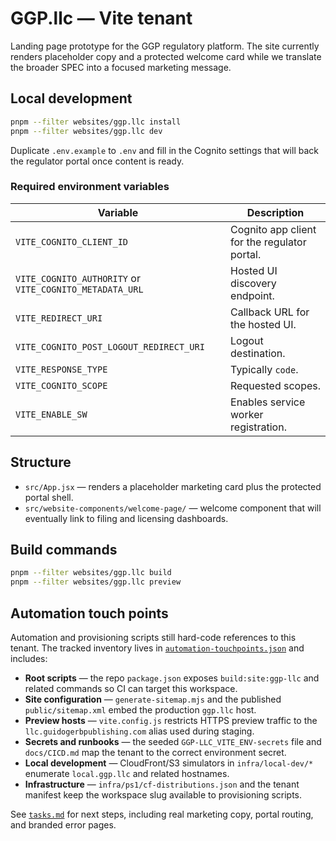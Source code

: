 # GGP.llc — Vite tenant

Landing page prototype for the GGP regulatory platform. The site currently renders placeholder copy
and a protected welcome card while we translate the broader SPEC into a focused marketing message.

## Local development

```bash
pnpm --filter websites/ggp.llc install
pnpm --filter websites/ggp.llc dev
```

Duplicate `.env.example` to `.env` and fill in the Cognito settings that will back the regulator
portal once content is ready.

### Required environment variables

| Variable                                                | Description                                  |
| ------------------------------------------------------- | -------------------------------------------- |
| `VITE_COGNITO_CLIENT_ID`                                | Cognito app client for the regulator portal. |
| `VITE_COGNITO_AUTHORITY` or `VITE_COGNITO_METADATA_URL` | Hosted UI discovery endpoint.                |
| `VITE_REDIRECT_URI`                                     | Callback URL for the hosted UI.              |
| `VITE_COGNITO_POST_LOGOUT_REDIRECT_URI`                 | Logout destination.                          |
| `VITE_RESPONSE_TYPE`                                    | Typically `code`.                            |
| `VITE_COGNITO_SCOPE`                                    | Requested scopes.                            |
| `VITE_ENABLE_SW`                                        | Enables service worker registration.         |

## Structure

- `src/App.jsx` — renders a placeholder marketing card plus the protected portal shell.
- `src/website-components/welcome-page/` — welcome component that will eventually link to filing and licensing dashboards.

## Build commands

```bash
pnpm --filter websites/ggp.llc build
pnpm --filter websites/ggp.llc preview
```

## Automation touch points

Automation and provisioning scripts still hard-code references to this tenant. The
tracked inventory lives in [`automation-touchpoints.json`](./automation-touchpoints.json)
and includes:

- **Root scripts** — the repo `package.json` exposes `build:site:ggp-llc` and
  related commands so CI can target this workspace.
- **Site configuration** — `generate-sitemap.mjs` and the published
  `public/sitemap.xml` embed the production `ggp.llc` host.
- **Preview hosts** — `vite.config.js` restricts HTTPS preview traffic to the
  `llc.guidogerbpublishing.com` alias used during staging.
- **Secrets and runbooks** — the seeded `GGP-LLC_VITE_ENV-secrets` file and
  `docs/CICD.md` map the tenant to the correct environment secret.
- **Local development** — CloudFront/S3 simulators in `infra/local-dev/*`
  enumerate `local.ggp.llc` and related hostnames.
- **Infrastructure** — `infra/ps1/cf-distributions.json` and the tenant manifest
  keep the workspace slug available to provisioning scripts.

See [`tasks.md`](./tasks.md) for next steps, including real marketing copy, portal routing, and branded
error pages.
